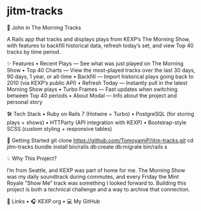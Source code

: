 # jitm-tracks
🎵 John in The Morning Tracks

A Rails app that tracks and displays plays from KEXP’s The Morning Show, with features to backfill historical data, refresh today’s set, and view Top 40 tracks by time period.

✨ Features
	•	Recent Plays — See what was just played on The Morning Show
	•	Top 40 Charts — View the most-played tracks over the last 30 days, 90 days, 1 year, or all-time
	•	Backfill — Import historical plays going back to 2010 (via KEXP’s public API)
	•	Refresh Today — Instantly pull in the latest Morning Show plays
	•	Turbo Frames — Fast updates when switching between Top 40 periods
	•	About Modal — Info about the project and personal story

🛠️ Tech Stack
	•	Ruby on Rails 7 (Hotwire + Turbo)
	•	PostgreSQL (for storing plays + shows)
	•	HTTParty (API integration with KEXP)
	•	Bootstrap-style SCSS (custom styling + responsive tables)

🚀 Getting Started
git clone https://github.com/TomoyamiP/jitm-tracks.git
cd jitm-tracks
bundle install
bin/rails db:create db:migrate
bin/rails s

💡 Why This Project?

I’m from Seattle, and KEXP was part of home for me. The Morning Show was my daily soundtrack during commutes, and every Friday the Mint Royale “Show Me” track was something I looked forward to. Building this project is both a technical challenge and a way to archive that connection.

🔗 Links
	•	🎧 KEXP.org
	•	💻 My GitHub

